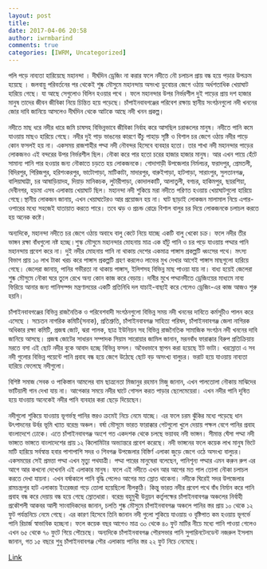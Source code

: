 ```yaml
---
layout: post
title: 
date: 2017-04-06 20:58
author: iwrmbarind
comments: true
categories: [IWRM, Uncategorized]
---
```

পলি পড়ে নাব্যতা হারিয়েছে মহানন্দা । দীর্ঘদিন ড্রেজিং না করার ফলে নদীতে নৌ চলাচল প্রায় বন্ধ হয়ে পড়ার উপক্রম হয়েছে । জলবায়ু পরিবর্তনের পর থেকেই শুষ্ক মৌসুমে মহানন্দায় অসংখ্য ডুবোচর জেগে ওঠায় অর্ধশতাধিক খেয়াঘাট হারিয়ে গেছে। যা আছে সেগুলোও বিলিন হওয়ার পথে । ফলে মহানন্দার উপর নির্ভরশীল দুই পাড়ের প্রায় দশ হাজার মানুষ তাদের জীবন জীবিকা নিয়ে চিন্তিত হয়ে পড়েছে। চাঁপাইনবাবগঞ্জের পরিবেশ রক্ষায় স্থানীয় সংগঠনগুলো নদী খননের জোর দাবি জানিয়ে আসলেও দীর্ঘদিন থেকে আটকে আছে নদী খনন প্রকল্প।

নদীতে মাছ ধরে নদীর ধারে জমি চাষসহ বিভিন্নভাবে জীবিকা নির্বাহ করে আসছিল চরাঞ্চলের মানুষ। নদীতে পানি কমে যাওয়ায় মাছও হারিয়ে গেছে। নদীর দুই পাড় ভাঙনের কারণে উঁচু পাহাড় সৃষ্টি ও বিশাল চর জেগে ওঠায় নদীর পাড়ে কোন ফসলই হয় না। একসময় রাজশাহীর পদ্মা নদী নৌবন্দর হিসেবে ব্যবহার হতো। তার শাখা নদী মহানন্দার পাড়ের লোকজনও এই বন্দরের উপর নির্ভরশীল ছিল। নৌকা করে পার হতো চরের হাজার হাজার মানুষ। আর এখন পায়ে হেঁটে সামান্য পানি পার হওয়ার জন্য নৌকাতে চড়তে হয় লোকজনকে। গোদাগাড়ী উপজেলার নির্মলচর, ফরাদপুর, প্রেমতলী, বিদিরপুর, পিরিজপুর, হরিশংকরপুর, ভাটোপাড়া, মাটিকাটা, মাদারপুর, বারুইপাড়া, হাটপাড়া, সারাংপুর, সুলতানগঞ্জ, বালিয়াঘাট্টা, চর আষাড়িয়াদহ, দিয়াড় মানিকচক, লুটারীপাড়া, কোদালকাটি, আলাতুলী, বগচর, হাকিমপুর, ছয়রশিয়া, দেবীনগর, হড়মা এসব এলাকায় খেয়াঘাট ছিল। মহানন্দা নদী শুকিয়ে মরা নদীতে পরিণত হওয়ায় খেয়াঘাটগুলো হারিয়ে গেছে।স্থানীয় লোকজন জানায়, এখন খেয়াঘাটেরও আর প্রয়োজন হয় না। ঘাট ছাড়াই লোকজন মালামাল নিয়ে এপার-ওপারের মধ্যে সহজেই যাতায়াত করতে পারে। তবে ঝড় ও প্রচন্ড রোদ্রে বিশাল বালুর চর দিয়ে লোকজনকে চলাচল করতে হয় অনেক কষ্টে।

অন্যদিকে, মহানন্দা নদীতে চর জেগে ওঠায় অবাধে বালু কেটে নিয়ে যাচ্ছে একটি বালু খেকো চক্র। ফলে নদীর তীর ভাঙ্গন রক্ষা বাঁধগুলো নষ্ট হচ্ছে।শুস্ক মৌসুমে মহানন্দার মোহনায় মাত্র এক হাঁটু পানি ও চর পড়ে যাওয়ায় পদ্মার পানি মহানন্দায় প্রবেশ করে না। দুই নদীর মোহনায় পানি না থাকায় দেশের একমাত্র পাঙ্গাস প্রকল্পটি ধ্বংসের পথে। মৎস্য বিভাগ প্রায় ১০ লাখ টাকা খরচ করে পাঙ্গাস প্রকল্পটি গ্রহণ করলেও লাভের মুখ দেখার আগেই পাঙ্গাস মাছগুলো হারিয়ে গেছে। জেলেরা জানায়, পানির গভীরতা না থাকায় পাঙ্গাস, ইলিশসহ বিভিন্ন মাছ পাওয়া যায় না। বাধ্য হয়েই জেলেরা শুষ্ক মৌসুমে নৌকা ঘরে তুলে রেখে অন্য কোন কাজ করে বেড়ায়। দাবীর মুখে পদ্মানদীতে ড্রেজিংয়ের মাধ্যমে নাব্য ফিরিয়ে আনার জন্য পানিসম্পদ মন্ত্রণালয়ের একটি প্রতিনিধি দল যাচাই-বাছাই করে গেলেও ড্রেজিং-এর কাজ আজও শুরু হয়নি।

চাঁপাইনবাবগঞ্জের বিভিন্ন রাজনৈতিক ও পরিবেশবাদী সংগঠনগুলো বিভিন্ন সময় নদী খননের দাবিতে কর্মসূচীও পালন করে এসেছে । সচেতন নাগরিক কমিটি(সনাক), প্রতিশ্রুতি, চাঁপাইনবাবগঞ্জ সাহিত্য পরিষদ, চাঁপাইনবাবগঞ্জ জেলা নাগিরক অধিকার রক্ষা কমিটি, প্রজন্ম জোট, ঝরা পালক, ছাত্র ইউনিয়ন সহ বিভিন্ন রাজনৈতিক সামাজিক সংগঠন নদী খননের দাবি জানিয়ে আসছে। প্রজন্ম জোটের সাধারন সম্পাদক সিয়াম সারোয়ার জামিল জানান, মরনবাঁধ ফারাক্কার বিরুপ প্রতিক্রিয়ায় মরতে বসা এই ছোট নদীর বুকে আবাদ হচ্ছে বিভিন্ন ফসল। অবৈধভাবে স্থাপন করা হয়েছে ইট ভাটা। খরস্রোতা এ সব নদী গুলোর বিভিন্ন পয়েন্টে পানি প্রবাহ বন্ধ হয়ে জেগে উঠেছে ছোট বড় অসংখ্য বালুচর। ভরাট হয়ে যাওয়ায় নাব্যতা হারিয়ে ফেলেছে নদীগুলো।

বিশিষ্ট সমাজ সেবক ও পাকিস্তান আমলের বাম ছাত্রনেতা মিজানুর রহমান মিজু জানান, এখন পালতোলা নৌকায় মাঝিদের ভাটিয়ালী গান দেখা যায় না। আগেকার সময়ে নদীর ঘাটে গোসল করত পাড়ার ছেলেমেয়েরা। এখন নদীর পানি দূষিত হয়ে যাওয়ায় অনেকেই নদীর পানি ব্যবহার করা ছেড়ে দিয়েছেন।

নদীগুলো শুকিয়ে যাওয়ায় ভূগর্ভস্থ পানির স্তরও ক্রমেই নিচে নেমে যাচ্ছে। এর ফলে চরম ঝুঁকির মধ্যে পড়েছে ধান উৎপাদনের উর্বর ভূমি খ্যাত বরেন্দ্র অঞ্চল। বর্ষা মৌসূমে ভারত ফারাক্কার গেটগুলো খুলে দেয়ায় পক্ষল বেগে পানির প্রবাহ বাংলাদেশে ঢোকে। এতে চাঁপাইনবাবগঞ্জ অংশে গত একদশক থেকে চলছে ভয়াবহ নদী ভাঙ্গন। সীমান্ত ঘেঁসা পদ্মা নদী ভাঙ্গতে ভাঙ্গতে বাংলাদেশের প্রায় ১২ কিলোমিটার অভ্যান্তরে প্রবেশ করেছে। নদী ভাঙ্গনের ফলে কয়েক লাখ মানুষ ভিটে মাটি হারিয়ে সর্বস্বান্ত হবার পাশাপাশি সদর ও শিবগঞ্জ উপজেলার বিস্তির্ণ এলাকা জুড়ে জেগে ওঠে অসংখ্য বালুচর। একসময়ের সেই প্রমত্তা পদ্মা এখন মৃত্যু পথযাত্রী। পদ্মা পারের মানুষেরা বলেছেন, পানিশূন্য পদ্মার এমন করুন রুপ এর আগে আর কখনো দেখেননি এই এলাকার মানুষ। ফলে এই নদীতে এখন আর আগের মত পাল তোলা নৌকা চলাচল করতে দেখা যায়না। এখন বর্ষাকালে পানি বৃদ্ধি পেলেও আগের মত স্রোত থাকেনা। নদীকে ঘিরেই সদর উপজেলার রামচন্দ্রপুর হাট এলাকায় ইংরেজরা গড়ে তোলা হয়েছিলো নীলকুঠি। কিন্তু ভারত নদীর প্রবেশ পথে বাঁধ নির্মান করে পানি প্রবাহ বন্ধ করে দেয়ায় বন্ধ হয়ে গেছে স্রোতধারা। বরেন্দ্র বহুমুখী উন্নয়ন কর্তৃপক্ষের চাঁপাইনবাবগঞ্জ অঞ্চলের নির্বাহী প্রকৌশলী আকবর আলী সাংবাদিকদের জানান, চলতি শুষ্ক মৌসুমে চাঁপাইনবাবগঞ্জ অঞ্চলে পানির স্তর প্রায় ১০ থেকে ১২ ফুট পর্যন্তনিচে নেমে গেছে। এর কারণ হিসেবে তিনি জানান নদী গুলো শুকিয়ে যাওয়ায় ও বৃষ্টিপাত কম হওয়ায় ভূগর্ভে পানি রিচার্জ স্বাভাবিক হচ্ছেনা। ফলে কয়েক বছর আগেও মাত্র ৩০ থেকে ৪০ ফুট মাটির নীচে মধ্যে পানি পাওয়া গেলেও এখন ৬৫ থেকে ৭০ ফুটে গিয়ে পৌচেছে। অন্যদিকে চাঁপাইনবাবগঞ্জ পৌরসভার পানি সুপারিনটেনডেন্ট নজরুল ইসলাম জানান, গত ১৫ বছরে শুধু চাঁপাইনবাবগঞ্জ পৌর এলাকায় পানির স্তর ২২ ফুট নিচে নেমেছে।

<a href="http://blog.bdnews24.com/sakreto/39618" target="_blank">Link</a>
